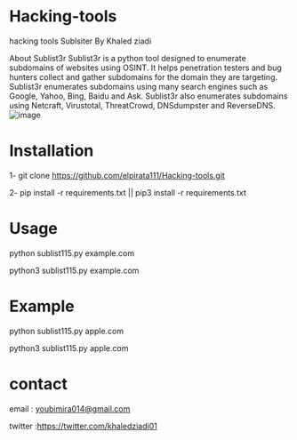 # Hacking-tools
hacking tools 
Sublsiter By Khaled ziadi

About Sublist3r
Sublist3r is a python tool designed to enumerate subdomains of websites using OSINT. It helps penetration testers and bug hunters collect and gather subdomains for the domain they are targeting. Sublist3r enumerates subdomains using many search engines such as Google, Yahoo, Bing, Baidu and Ask. Sublist3r also enumerates subdomains using Netcraft, Virustotal, ThreatCrowd, DNSdumpster and ReverseDNS.
![image](https://user-images.githubusercontent.com/122525425/215326136-dfc927b9-14f8-42ca-a9ca-6333182e1211.png)

 # Installation
1-  git clone https://github.com/elpirata111/Hacking-tools.git
 
 2- pip install -r requirements.txt || pip3 install -r requirements.txt
 # Usage
 python sublist115.py example.com
	
 python3 sublist115.py example.com
 # Example 
 python sublist115.py apple.com
	
 python3 sublist115.py apple.com
 
# contact 
email : youbimira014@gmail.com

twitter :https://twitter.com/khaledziadi01
